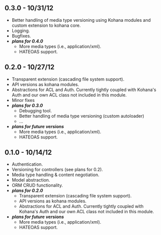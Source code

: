 ## 0.3.0 - 10/31/12
* Better handling of media type versioning using Kohana modules and custom extension to kohana core.
* Logging.
* Bugfixes.
* **_plans for 0.4.0_**
  * More media types (i.e., application/xml).
  * HATEOAS support.

## 0.2.0 - 10/27/12
* Transparent extension (cascading file system support).
* API versions as kohana modules.
* Abstractions for ACL and Auth. Currently tightly coupled with Kohana's Auth and our own ACL class
not included in this module.
* Minor fixes
* **_plans for 0.3.0_**
  * Debugging tool.
  * Better handling of media type versioning (custom autoloader)
  * ...
* **_plans for future versions_**
  * More media types (i.e., application/xml).
  * HATEOAS support.

## 0.1.0 - 10/14/12
* Authentication.
* Versioning for controllers (see plans for 0.2).
* Media type handling & content negotiation.
* Model abstraction.
* ORM CRUD functionality.   
* **_plans for 0.2.0_**
  * Transparent extension (cascading file system support).
  * API versions as kohana modules.
  * Abstractions for ACL and Auth. Currently tightly coupled with Kohana's Auth and our own ACL class
not included in this module.
* **_plans for future versions_**
  * More media types (i.e., application/xml).
  * HATEOAS support.
